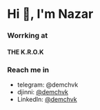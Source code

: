# Hi 👋, I'm Nazar

### Worrking at
#### THE K.R.O.K

### Reach me in
- telegram: @demchvk
- djinni: [@demchvk](https://djinni.co/q/c907a6242e/)
- LinkedIn: [@demchvk](https://www.linkedin.com/in/nazar-demchuk/)


